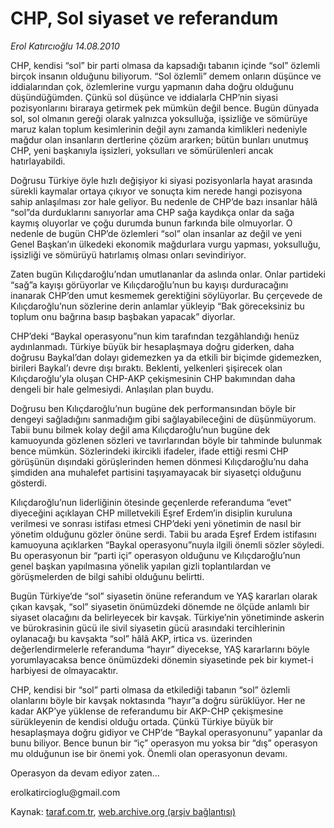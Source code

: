 # CHP, Sol siyaset ve referandum

*Erol Katırcıoğlu 14.08.2010*

<div class="yazi"><p>CHP, kendisi “sol” bir parti olmasa da kapsadığı tabanın içinde “sol” özlemli birçok insanın olduğunu biliyorum. “Sol özlemli” demem onların düşünce ve iddialarından çok, özlemlerine vurgu yapmanın daha doğru olduğunu düşündüğümden. Çünkü sol düşünce ve iddialarla CHP’nin siyasi pozisyonlarını biraraya getirmek pek mümkün değil bence. Bugün dünyada sol, sol olmanın gereği olarak yalnızca yoksulluğa, işsizliğe ve sömürüye maruz kalan toplum kesimlerinin değil aynı zamanda kimlikleri nedeniyle mağdur olan insanların dertlerine çözüm ararken; bütün bunları unutmuş CHP, yeni başkanıyla işsizleri, yoksulları ve sömürülenleri ancak hatırlayabildi. </p>
<p>Doğrusu Türkiye öyle hızlı değişiyor ki siyasi pozisyonlarla hayat arasında sürekli kaymalar ortaya çıkıyor ve sonuçta kim nerede hangi pozisyona sahip anlaşılması zor hale geliyor. Bu nedenle de CHP’de bazı insanlar hâlâ “sol”da durduklarını sanıyorlar ama CHP sağa kaydıkça onlar da sağa kaymış oluyorlar ve çoğu durumda bunun farkında bile olmuyorlar. O nedenle de bugün CHP’de özlemleri “sol” olan insanlar az değil ve yeni Genel Başkan’ın ülkedeki ekonomik mağdurlara vurgu yapması, yoksulluğu, işsizliği ve sömürüyü hatırlamış olması onları sevindiriyor.</p>
<p>Zaten bugün Kılıçdaroğlu’ndan umutlananlar da aslında onlar. Onlar partideki “sağ”a kayışı görüyorlar ve Kılıçdaroğlu’nun bu kayışı durduracağını inanarak CHP’den umut kesmemek gerektiğini söylüyorlar. Bu çerçevede de Kılıçdaroğlu’nun sözlerine derin anlamlar yükleyip “Bak göreceksiniz bu toplum onu bağrına basıp başbakan yapacak” diyorlar. </p>
<p>CHP’deki “Baykal operasyonu”nun kim tarafından tezgâhlandığı henüz aydınlanmadı. Türkiye büyük bir hesaplaşmaya doğru giderken, daha doğrusu Baykal’dan dolayı gidemezken ya da etkili bir biçimde gidemezken, birileri Baykal’ı devre dışı bıraktı. Beklenti, yelkenleri şişirecek olan Kılıçdaroğlu’yla oluşan CHP-AKP çekişmesinin CHP bakımından daha dengeli bir hale gelmesiydi. Anlaşılan plan buydu. </p>
<p>Doğrusu ben Kılıçdaroğlu’nun bugüne dek performansından böyle bir dengeyi sağladığını sanmadığım gibi sağlayabileceğini de düşünmüyorum. Tabii bunu bilmek kolay değil ama Kılıçdaroğlu’nun bugüne dek kamuoyunda gözlenen sözleri ve tavırlarından böyle bir tahminde bulunmak bence mümkün. Sözlerindeki ikircikli ifadeler, ifade ettiği resmi CHP görüşünün dışındaki görüşlerinden hemen dönmesi Kılıçdaroğlu’nu daha şimdiden ana muhalefet partisini taşıyamayacak bir siyasetçi olduğunu gösterdi. </p>
<p>Kılıçdaroğlu’nun liderliğinin ötesinde geçenlerde referanduma “evet” diyeceğini açıklayan CHP milletvekili Eşref Erdem’in disiplin kuruluna verilmesi ve sonrası istifası etmesi CHP’deki yeni yönetimin de nasıl bir yönetim olduğunu gözler önüne serdi. Tabii bu arada Eşref Erdem istifasını kamuoyuna açıklarken “Baykal operasyonu”nuyla ilgili önemli sözler söyledi. Bu operasyonun bir “parti içi” operasyon olduğunu ve Kılıçdaroğlu’nun genel başkan yapılmasına yönelik yapılan gizli toplantılardan ve görüşmelerden de bilgi sahibi olduğunu belirtti.</p>
<p>Bugün Türkiye’de “sol” siyasetin önüne referandum ve YAŞ kararları olarak çıkan kavşak, “sol” siyasetin önümüzdeki dönemde ne ölçüde anlamlı bir siyaset olacağını da belirleyecek bir kavşak. Türkiye’nin yönetiminde askerin ve bürokrasinin gücü ile sivil siyasetin gücü arasındaki tercihlerinin oylanacağı bu kavşakta “sol” hâlâ AKP, irtica vs. üzerinden değerlendirmelerle referanduma “hayır” diyecekse, YAŞ kararlarını böyle yorumlayacaksa bence önümüzdeki dönemin siyasetinde pek bir kıymet-i harbiyesi de olmayacaktır.</p>
<p>CHP, kendisi bir “sol” parti olmasa da etkilediği tabanın “sol” özlemli olanlarını böyle bir kavşak noktasında “hayır”a doğru sürüklüyor. Her ne kadar AKP’ye yüklense de referandumu bir AKP-CHP çekişmesine sürükleyenin de kendisi olduğu ortada. Çünkü Türkiye büyük bir hesaplaşmaya doğru gidiyor ve CHP’de “Baykal operasyonunu” yapanlar da bunu biliyor. Bence bunun bir “iç” operasyon mu yoksa bir “dış” operasyon mu olduğunun ise bir önemi yok. Önemli olan operasyonun devamı. </p>
<p>Operasyon da devam ediyor zaten…</p>
<p>erolkatircioglu@gmail.com</p>
</div>

Kaynak: [taraf.com.tr](http://www.taraf.com.tr:80/erol-katircioglu/makale-chp-sol-siyaset-ve-referandum.htm), [web.archive.org (arşiv bağlantısı)](http://web.archive.org/web/20100816140807/http://www.taraf.com.tr:80/erol-katircioglu/makale-chp-sol-siyaset-ve-referandum.htm)
